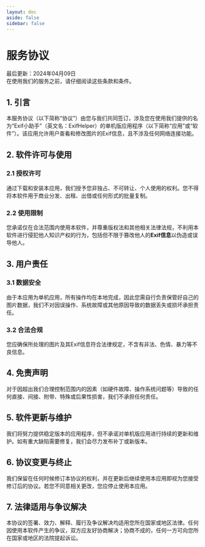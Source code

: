 ```yaml
---
layout: doc
aside: false
sidebar: false
---
```


# 服务协议
最后更新：2024年04月09日  
在使用我们的服务之前，请仔细阅读这些条款和条件。
## 1. 引言
本服务协议（以下简称“协议”）由您与我们共同签订，涉及您在使用我们提供的名为“Exif小助手”（英文名：ExifHelper）的单机版应用程序（以下简称“应用”或“软件”）。该应用允许用户查看和修改图片的Exif信息，且不涉及任何网络连接功能。

## 2. 软件许可与使用
###   2.1 授权许可
通过下载和安装本应用，我们授予您非独占、不可转让、个人使用的权利。您不得将本软件用于商业分发、出租、出借或任何形式的批量复制。

### 2.2 使用限制
您承诺仅在合法范围内使用本软件，并尊重版权法和其他相关法律法规，不利用本软件进行侵犯他人知识产权的行为，包括但不限于篡改他人的**Exif信息**以伪造或误导他人。

## 3. 用户责任
###  3.1 数据安全
由于本应用为单机应用，所有操作均在本地完成，因此您需自行负责保管好自己的图片数据，我们不对因误操作、系统故障或其他原因导致的数据丢失或损坏承担责任。

### 3.2 合法合规
您应确保所处理的图片及其Exif信息符合法律规定，不含有非法、色情、暴力等不良信息。

## 4. 免责声明
对于因超出我们合理控制范围内的因素（如硬件故障、操作系统问题等）导致的任何直接、间接、附带、特殊或后果性损害，我们不承担任何责任。

## 5. 软件更新与维护
我们将努力提供稳定版本的应用程序，但不承诺对单机版应用进行持续的更新和维护。如有重大缺陷需要修复，我们会尽力发布补丁或新版本。

## 6. 协议变更与终止
我们保留在任何时候修订本协议的权利，并在更新后继续使用本应用即视为您接受修订后的协议。若您不同意相关更改，您应停止使用本应用。

## 7. 法律适用与争议解决
本协议的签署、效力、解释、履行及争议解决均适用您所在国家或地区法律。任何因使用本软件产生的争议，双方应友好协商解决；协商不成的，任何一方可向您所在国家或地区的法院提起诉讼。

